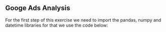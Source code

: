 ## Googe Ads Analysis
For the first step of this exercise we need to import the pandas, numpy and datetime libraries for that we use the code below:
